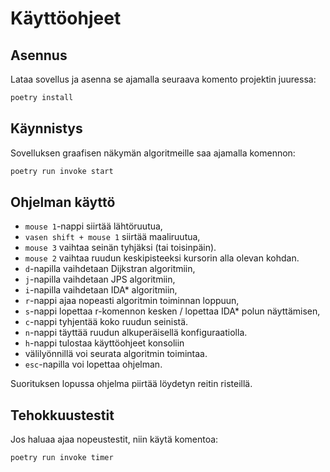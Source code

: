 # Käyttöohjeet

## Asennus

Lataa sovellus ja asenna se ajamalla seuraava komento projektin juuressa:

``` bash
poetry install
```

## Käynnistys

Sovelluksen graafisen näkymän algoritmeille saa ajamalla komennon:

``` bash
poetry run invoke start
```

## Ohjelman käyttö

- `mouse 1`-nappi siirtää lähtöruutua, 
- `vasen shift + mouse 1` siirtää maaliruutua,
- `mouse 3` vaihtaa seinän tyhjäksi (tai toisinpäin).
- `mouse 2` vaihtaa ruudun keskipisteeksi kursorin alla olevan kohdan.
- `d`-napilla vaihdetaan Dijkstran algoritmiin,
- `j`-napilla vaihdetaan JPS algoritmiin,
- `i`-napilla vaihdetaan IDA* algoritmiin,
- `r`-nappi ajaa nopeasti algoritmin toiminnan loppuun,
- `s`-nappi lopettaa r-komennon kesken / lopettaa IDA* polun näyttämisen,
- `c`-nappi tyhjentää koko ruudun seinistä.
- `n`-nappi täyttää ruudun alkuperäisellä konfiguraatiolla.
- `h`-nappi tulostaa käyttöohjeet konsoliin
- välilyönnillä voi seurata algoritmin toimintaa. 
- `esc`-napilla voi lopettaa ohjelman. 

Suorituksen lopussa ohjelma piirtää löydetyn reitin risteillä.


## Tehokkuustestit

Jos haluaa ajaa nopeustestit, niin käytä komentoa:

``` bash
poetry run invoke timer
```
